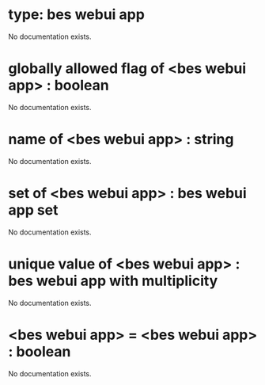 # type: bes webui app

No documentation exists.

# globally allowed flag of &lt;bes webui app&gt; : boolean

No documentation exists.

# name of &lt;bes webui app&gt; : string

No documentation exists.

# set of &lt;bes webui app&gt; : bes webui app set

No documentation exists.

# unique value of &lt;bes webui app&gt; : bes webui app with multiplicity

No documentation exists.

# &lt;bes webui app&gt; = &lt;bes webui app&gt; : boolean

No documentation exists.
